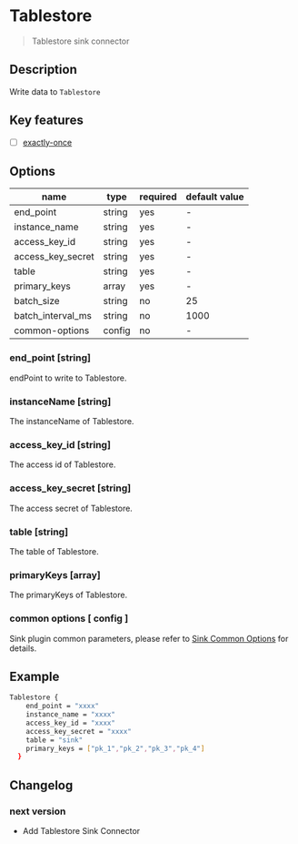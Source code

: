 # Tablestore

> Tablestore sink connector

## Description

Write data to `Tablestore`

## Key features

- [ ] [exactly-once](../../concept/connector-v2-features.md)

## Options

| name             | type   | required | default value |
|----------------- | ------ |----------| ------------- |
| end_point        | string | yes      | -             |
| instance_name    | string | yes      | -             |
| access_key_id    | string | yes      | -             |
| access_key_secret| string | yes      | -             |
| table            | string | yes      | -             |
| primary_keys     | array  | yes      | -             |
| batch_size       | string | no       | 25            |
| batch_interval_ms| string | no       | 1000          |
| common-options   | config | no       | -             |

### end_point [string]

endPoint to write to Tablestore.

### instanceName [string]

The instanceName of Tablestore.

### access_key_id [string]

The access id of Tablestore.

### access_key_secret [string]

The access secret of Tablestore.

### table [string]

The table of Tablestore.

### primaryKeys [array]

The primaryKeys of Tablestore.

### common options [ config ]

Sink plugin common parameters, please refer to [Sink Common Options](common-options.md) for details.

## Example

```bash
Tablestore {
    end_point = "xxxx"
    instance_name = "xxxx"
    access_key_id = "xxxx"
    access_key_secret = "xxxx"
    table = "sink"
    primary_keys = ["pk_1","pk_2","pk_3","pk_4"]
  }
```

## Changelog

### next version

- Add Tablestore Sink Connector

